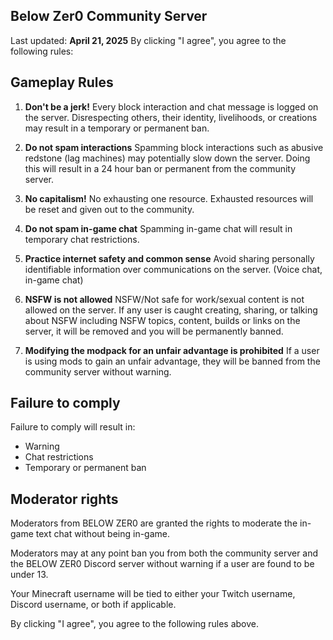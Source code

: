 
## Below Zer0 Community Server
Last updated: **April 21, 2025**
By clicking "I agree", you agree to the following rules:

## Gameplay Rules
1. **Don't be a jerk!**
Every block interaction and chat message is logged on the server. Disrespecting others, their identity, livelihoods, or creations may result in a temporary or permanent ban.
   
2. **Do not spam interactions**
Spamming block interactions such as abusive redstone (lag machines) may potentially slow down the server. Doing this will result in a 24 hour ban or permanent from the community server.

3. **No capitalism!**
No exhausting one resource. Exhausted resources will be reset and given out to the community.
	
4. **Do not spam in-game chat**
Spamming in-game chat will result in temporary chat restrictions.

5. **Practice internet safety and common sense**
Avoid sharing personally identifiable information over communications on the server. (Voice chat, in-game chat)

6. **NSFW is not allowed**
NSFW/Not safe for work/sexual content is not allowed on the server. If any user is caught creating, sharing, or talking about NSFW including NSFW topics, content, builds or links on the server, it will be removed and you will be permanently banned.

7. **Modifying the modpack for an unfair advantage is prohibited**
If a user is using mods to gain an unfair advantage, they will be banned from the community server without warning.

	
## Failure to comply
Failure to comply will result in:

 - Warning
 - Chat restrictions
 - Temporary or permanent ban


## Moderator rights
Moderators from BELOW ZER0 are granted the rights to moderate the in-game text chat without being in-game. 

Moderators may at any point ban you from both the community server and the BELOW ZER0 Discord server without warning if a user are found to be under 13.

Your Minecraft username will be tied to either your Twitch username, Discord username, or both if applicable. 


By clicking "I agree", you agree to the following rules above.

